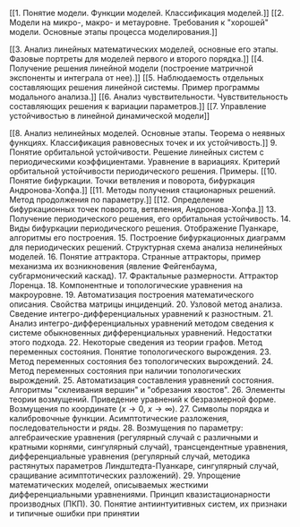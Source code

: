 [[1. Понятие модели. Функции моделей. Классификация моделей.]] 
[[2. Модели на микро-, макро- и метауровне. Требования к "хорошей" модели. Основные этапы процесса моделирования.]]

[[3. Анализ линейных математических моделей, основные его этапы. Фазовые портреты для моделей первого и второго порядка.]]
[[4. Получение решения линейной модели (построение матричной экспоненты и интеграла от нее).]]
[[5. Наблюдаемость отдельных составляющих решения линейной системы. Пример программы модального анализа.]]
[[6. Анализ чувствительности. Чувствительность составляющих решения к вариации параметров.]]
[[7. Управление устойчивостью в линейной динамической модели]]

[[8. Анализ нелинейных моделей. Основные этапы. Теорема о неявных функциях. Классификация равновесных точек и их устойчивость.]]
 9. Понятие орбитальной устойчивости. Решение линейных систем с периодическими коэффициентами. Уравнение в вариациях. Критерий орбитальной устойчивости периодического решения. Примеры.
[[10. Понятие бифуркации. Точки ветвления и поворота, бифуркация Андронова-Хопфа.]]
[[11. Методы получения стационарных решений. Метод продолжения по параметру.]]
[[12. Определение бифуркационных точек поворота, ветвления, Андронова-Хопфа.]]
13. Получение периодического решения, его орбитальная устойчивость.
14. Виды бифуркации периодического решения. Отображение Пуанкаре, алгоритмы его построения.
15. Построение бифуркационных диаграмм для периодических решений. Структурная схема анализа нелинейных моделей.
16. Понятие аттрактора. Странные аттракторы, пример механизма их возникновения (явление Фейгенбаума, субгармонический каскад).
17. Фрактальные размерности. Аттрактор Лоренца.
18. Компонентные и топологические уравнения на макроуровне.
19. Автоматизация построения математического описания. Свойства матрицы инциденций.
20. Узловой метод анализа. Сведение интегро-дифференциальных уравнений к разностным.
21. Анализ интегро-дифференциальных уравнений методом сведения к системе обыкновенных дифференциальных уравнений. Недостатки этого подхода.
22. Некоторые сведения из теории графов. Метод переменных состояния. Понятие топологического вырождения.
23. Метод переменных состояния без топологических вырождений.
24. Метод переменных состояния при наличии топологических вырождений.
25. Автоматизация составления уравнений состояния. Алгоритмы "склеивания вершин" и "обрезания хвостов".
26. Элементы теории возмущений. Приведение уравнений к безразмерной форме. Возмущения по координате ($x\rightarrow0$, $x\rightarrow\infty$).
27. Символы порядка и калибровочные функции. Асимптотические разложения, последовательности и ряды.
28. Возмущения по параметру: алгебраические уравнения (регулярный случай с различными и кратными корнями, сингулярный случай), трансцендентные уравнения, дифференциальные уравнения (регулярный случай, методика растянутых параметров Линдштедта-Пуанкаре, сингулярный случай, сращивание асимптотических разложений).
29. Упрощение математических моделей, описываемых жесткими дифференциальными уравнениями. Принцип квазистационарности производных (ПКП).
30. Понятие антиинтуитивных систем, их признаки и типичные ошибки при принятии 